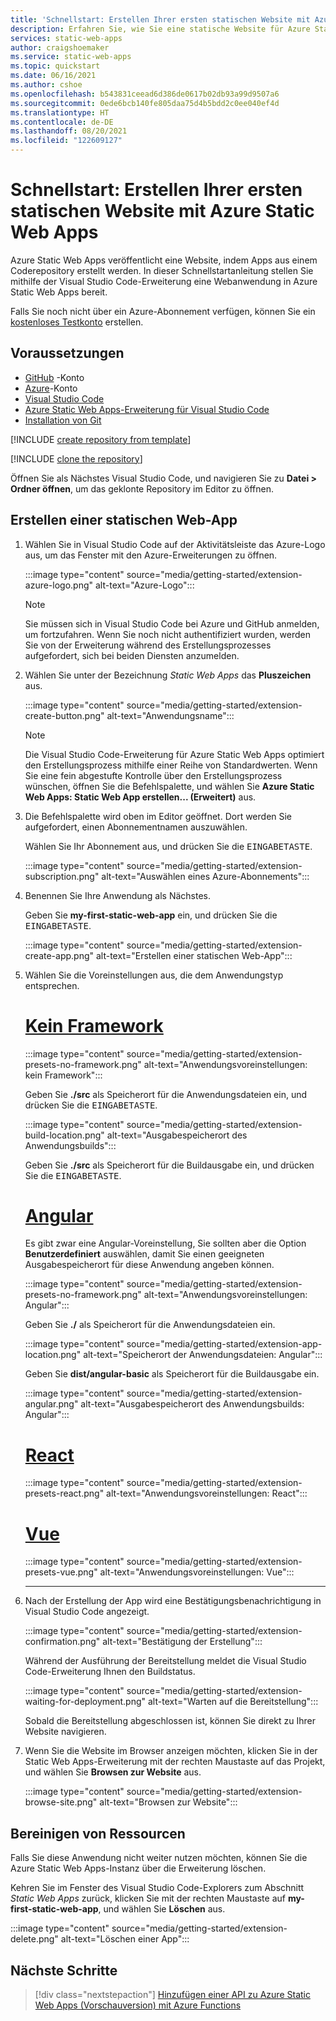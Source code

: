 ```yaml
---
title: 'Schnellstart: Erstellen Ihrer ersten statischen Website mit Azure Static Web Apps'
description: Erfahren Sie, wie Sie eine statische Website für Azure Static Web Apps bereitstellen.
services: static-web-apps
author: craigshoemaker
ms.service: static-web-apps
ms.topic: quickstart
ms.date: 06/16/2021
ms.author: cshoe
ms.openlocfilehash: b543831ceead6d386de0617b02db93a99d9507a6
ms.sourcegitcommit: 0ede6bcb140fe805daa75d4b5bdd2c0ee040ef4d
ms.translationtype: HT
ms.contentlocale: de-DE
ms.lasthandoff: 08/20/2021
ms.locfileid: "122609127"
---
```

# <a name="quickstart-building-your-first-static-site-with-azure-static-web-apps"></a>Schnellstart: Erstellen Ihrer ersten statischen Website mit Azure Static Web Apps

Azure Static Web Apps veröffentlicht eine Website, indem Apps aus einem Coderepository erstellt werden. In dieser Schnellstartanleitung stellen Sie mithilfe der Visual Studio Code-Erweiterung eine Webanwendung in Azure Static Web Apps bereit.

Falls Sie noch nicht über ein Azure-Abonnement verfügen, können Sie ein [kostenloses Testkonto](https://azure.microsoft.com/free) erstellen.

## <a name="prerequisites"></a>Voraussetzungen

- [GitHub](https://github.com) -Konto
- [Azure](https://portal.azure.com)-Konto
- [Visual Studio Code](https://code.visualstudio.com)
- [Azure Static Web Apps-Erweiterung für Visual Studio Code](https://marketplace.visualstudio.com/items?itemName=ms-azuretools.vscode-azurestaticwebapps)
- [Installation von Git](https://www.git-scm.com/downloads)

[!INCLUDE [create repository from template](../../includes/static-web-apps-get-started-create-repo.md)]

[!INCLUDE [clone the repository](../../includes/static-web-apps-get-started-clone-repo.md)]

Öffnen Sie als Nächstes Visual Studio Code, und navigieren Sie zu **Datei > Ordner öffnen**, um das geklonte Repository im Editor zu öffnen.

## <a name="create-a-static-web-app"></a>Erstellen einer statischen Web-App

1. Wählen Sie in Visual Studio Code auf der Aktivitätsleiste das Azure-Logo aus, um das Fenster mit den Azure-Erweiterungen zu öffnen.

    :::image type="content" source="media/getting-started/extension-azure-logo.png" alt-text="Azure-Logo":::

    > [!NOTE]
    > Sie müssen sich in Visual Studio Code bei Azure und GitHub anmelden, um fortzufahren. Wenn Sie noch nicht authentifiziert wurden, werden Sie von der Erweiterung während des Erstellungsprozesses aufgefordert, sich bei beiden Diensten anzumelden.

1. Wählen Sie unter der Bezeichnung _Static Web Apps_ das **Pluszeichen** aus.

    :::image type="content" source="media/getting-started/extension-create-button.png" alt-text="Anwendungsname":::
    
    > [!NOTE]
    > Die Visual Studio Code-Erweiterung für Azure Static Web Apps optimiert den Erstellungsprozess mithilfe einer Reihe von Standardwerten. Wenn Sie eine fein abgestufte Kontrolle über den Erstellungsprozess wünschen, öffnen Sie die Befehlspalette, und wählen Sie **Azure Static Web Apps: Static Web App erstellen... (Erweitert)** aus.

1. Die Befehlspalette wird oben im Editor geöffnet. Dort werden Sie aufgefordert, einen Abonnementnamen auszuwählen.

    Wählen Sie Ihr Abonnement aus, und drücken Sie die <kbd>EINGABETASTE</kbd>.

    :::image type="content" source="media/getting-started/extension-subscription.png" alt-text="Auswählen eines Azure-Abonnements":::

1. Benennen Sie Ihre Anwendung als Nächstes.

    Geben Sie **my-first-static-web-app** ein, und drücken Sie die <kbd>EINGABETASTE</kbd>.

    :::image type="content" source="media/getting-started/extension-create-app.png" alt-text="Erstellen einer statischen Web-App":::

1. Wählen Sie die Voreinstellungen aus, die dem Anwendungstyp entsprechen.

    # <a name="no-framework"></a>[Kein Framework](#tab/vanilla-javascript)

    :::image type="content" source="media/getting-started/extension-presets-no-framework.png" alt-text="Anwendungsvoreinstellungen: kein Framework":::

    Geben Sie **./src** als Speicherort für die Anwendungsdateien ein, und drücken Sie die <kbd>EINGABETASTE</kbd>.

    :::image type="content" source="media/getting-started/extension-build-location.png" alt-text="Ausgabespeicherort des Anwendungsbuilds":::

    Geben Sie **./src** als Speicherort für die Buildausgabe ein, und drücken Sie die <kbd>EINGABETASTE</kbd>.

    # <a name="angular"></a>[Angular](#tab/angular)

    Es gibt zwar eine Angular-Voreinstellung, Sie sollten aber die Option **Benutzerdefiniert** auswählen, damit Sie einen geeigneten Ausgabespeicherort für diese Anwendung angeben können.

    :::image type="content" source="media/getting-started/extension-presets-no-framework.png" alt-text="Anwendungsvoreinstellungen: Angular":::

    Geben Sie **./** als Speicherort für die Anwendungsdateien ein.

    :::image type="content" source="media/getting-started/extension-app-location.png" alt-text="Speicherort der Anwendungsdateien: Angular":::

    Geben Sie **dist/angular-basic** als Speicherort für die Buildausgabe ein.

    :::image type="content" source="media/getting-started/extension-angular.png" alt-text="Ausgabespeicherort des Anwendungsbuilds: Angular":::

    # <a name="react"></a>[React](#tab/react)

    :::image type="content" source="media/getting-started/extension-presets-react.png" alt-text="Anwendungsvoreinstellungen: React":::

    # <a name="vue"></a>[Vue](#tab/vue)

    :::image type="content" source="media/getting-started/extension-presets-vue.png" alt-text="Anwendungsvoreinstellungen: Vue":::

    ---

1. Nach der Erstellung der App wird eine Bestätigungsbenachrichtigung in Visual Studio Code angezeigt.

    :::image type="content" source="media/getting-started/extension-confirmation.png" alt-text="Bestätigung der Erstellung":::

    Während der Ausführung der Bereitstellung meldet die Visual Studio Code-Erweiterung Ihnen den Buildstatus.

    :::image type="content" source="media/getting-started/extension-waiting-for-deployment.png" alt-text="Warten auf die Bereitstellung":::

    Sobald die Bereitstellung abgeschlossen ist, können Sie direkt zu Ihrer Website navigieren.

1. Wenn Sie die Website im Browser anzeigen möchten, klicken Sie in der Static Web Apps-Erweiterung mit der rechten Maustaste auf das Projekt, und wählen Sie **Browsen zur Website** aus.

    :::image type="content" source="media/getting-started/extension-browse-site.png" alt-text="Browsen zur Website":::

## <a name="clean-up-resources"></a>Bereinigen von Ressourcen

Falls Sie diese Anwendung nicht weiter nutzen möchten, können Sie die Azure Static Web Apps-Instanz über die Erweiterung löschen.

Kehren Sie im Fenster des Visual Studio Code-Explorers zum Abschnitt _Static Web Apps_ zurück, klicken Sie mit der rechten Maustaste auf **my-first-static-web-app**, und wählen Sie **Löschen** aus.

:::image type="content" source="media/getting-started/extension-delete.png" alt-text="Löschen einer App":::

## <a name="next-steps"></a>Nächste Schritte

> [!div class="nextstepaction"]
> [Hinzufügen einer API zu Azure Static Web Apps (Vorschauversion) mit Azure Functions](add-api.md)
